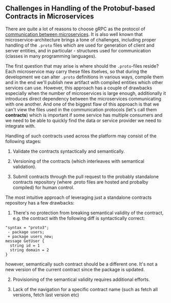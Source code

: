 ## Challenges in Handling of the Protobuf-based Contracts in Microservices

There are quite a lot of reasons to choose gRPC as the protocol of [communication between microservices](https://hackernoon.com/creating-production-grade-microservices-with-go-and-grpc). It is also well known that microservice-architecture brings a tone of challenges,
including proper handling of the `.proto` files which are used for generation of client and server entities, and in particular - structures used for communication (classes in many programming languages).

The first question that may arise is where should the `.proto`-files reside? Each microservice may carry these files itselves, so that during the development we can alter `.proto` definitions in various ways, compile them and in the end we'll publish new artifact with compiled entities which other services can use. However, this approach has a couple of drawbacks especially when the number of microservices is large enough, additionally it introduces direct dependency between the microservices communicating with one another. And one of the biggest flaw of this approach is that we can't view the files used in the communication protocols (let's call them **contracts**) which is important if some service 
has multiple consumers and we need to be able to quickly find the data or service provider we need to integrate with.

Handling of such contracts used across the platform may consist of the following stages:

1) Validate the contracts syntactically and semantically.

2) Versioning of the contracts (which interleaves with semantical validation).

3) Submit contracts through the pull request to the probably standalone contracts repository (where .proto files are hosted and probalby compiled) for human control.

The most intuitive approach of leveraging just a standalone contracts repository has a few drawbacks:

1) There's no protection from breaking semantical validity of the contract, e.g. the contract with the following diff is syntactically correct:

```shell
"syntax = "proto3";
 - package users;
 + package users_new;
message GetUser {
  string id = 1
  string domain = 2
}
```

however, semantically such contract should be a different one. It's not a new version of the current contract since the package is updated.

2) Provisioning of the semantical validity requires additional efforts.

3) Lack of the navigation for a specific contract name (such as fetch all versions, fetch last version etc)

